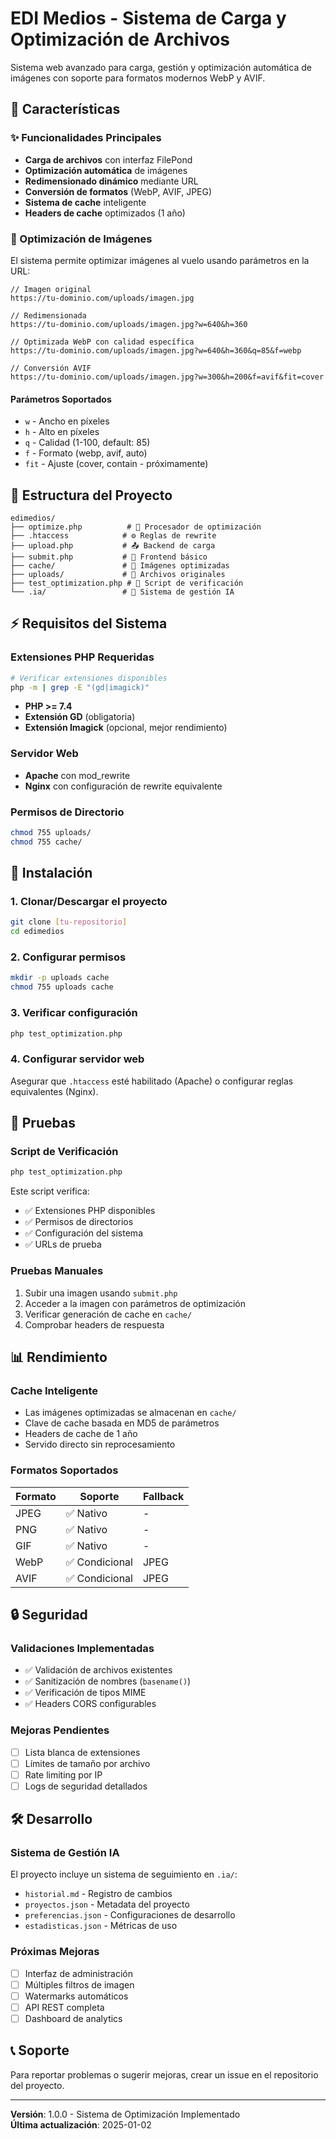 # EDI Medios - Sistema de Carga y Optimización de Archivos

Sistema web avanzado para carga, gestión y optimización automática de imágenes con soporte para formatos modernos WebP y AVIF.

## 🚀 Características

### ✨ Funcionalidades Principales

- **Carga de archivos** con interfaz FilePond
- **Optimización automática** de imágenes
- **Redimensionado dinámico** mediante URL
- **Conversión de formatos** (WebP, AVIF, JPEG)
- **Sistema de cache** inteligente
- **Headers de cache** optimizados (1 año)

### 🎯 Optimización de Imágenes

El sistema permite optimizar imágenes al vuelo usando parámetros en la URL:

```
// Imagen original
https://tu-dominio.com/uploads/imagen.jpg

// Redimensionada
https://tu-dominio.com/uploads/imagen.jpg?w=640&h=360

// Optimizada WebP con calidad específica
https://tu-dominio.com/uploads/imagen.jpg?w=640&h=360&q=85&f=webp

// Conversión AVIF
https://tu-dominio.com/uploads/imagen.jpg?w=300&h=200&f=avif&fit=cover
```

#### Parámetros Soportados

- `w` - Ancho en píxeles
- `h` - Alto en píxeles
- `q` - Calidad (1-100, default: 85)
- `f` - Formato (webp, avif, auto)
- `fit` - Ajuste (cover, contain - próximamente)

## 📁 Estructura del Proyecto

```
edimedios/
├── optimize.php          # 🔧 Procesador de optimización
├── .htaccess            # ⚙️ Reglas de rewrite
├── upload.php           # 📤 Backend de carga
├── submit.php           # 📝 Frontend básico
├── cache/               # 💾 Imágenes optimizadas
├── uploads/             # 📂 Archivos originales
├── test_optimization.php # 🧪 Script de verificación
└── .ia/                 # 🤖 Sistema de gestión IA
```

## ⚡ Requisitos del Sistema

### Extensiones PHP Requeridas

```bash
# Verificar extensiones disponibles
php -m | grep -E "(gd|imagick)"
```

- **PHP >= 7.4**
- **Extensión GD** (obligatoria)
- **Extensión Imagick** (opcional, mejor rendimiento)

### Servidor Web

- **Apache** con mod_rewrite
- **Nginx** con configuración de rewrite equivalente

### Permisos de Directorio

```bash
chmod 755 uploads/
chmod 755 cache/
```

## 🔧 Instalación

### 1. Clonar/Descargar el proyecto

```bash
git clone [tu-repositorio]
cd edimedios
```

### 2. Configurar permisos

```bash
mkdir -p uploads cache
chmod 755 uploads cache
```

### 3. Verificar configuración

```bash
php test_optimization.php
```

### 4. Configurar servidor web

Asegurar que `.htaccess` esté habilitado (Apache) o configurar reglas equivalentes (Nginx).

## 🧪 Pruebas

### Script de Verificación

```bash
php test_optimization.php
```

Este script verifica:

- ✅ Extensiones PHP disponibles
- ✅ Permisos de directorios
- ✅ Configuración del sistema
- ✅ URLs de prueba

### Pruebas Manuales

1. Subir una imagen usando `submit.php`
2. Acceder a la imagen con parámetros de optimización
3. Verificar generación de cache en `cache/`
4. Comprobar headers de respuesta

## 📊 Rendimiento

### Cache Inteligente

- Las imágenes optimizadas se almacenan en `cache/`
- Clave de cache basada en MD5 de parámetros
- Headers de cache de 1 año
- Servido directo sin reprocesamiento

### Formatos Soportados

| Formato | Soporte        | Fallback |
| ------- | -------------- | -------- |
| JPEG    | ✅ Nativo      | -        |
| PNG     | ✅ Nativo      | -        |
| GIF     | ✅ Nativo      | -        |
| WebP    | ✅ Condicional | JPEG     |
| AVIF    | ✅ Condicional | JPEG     |

## 🔒 Seguridad

### Validaciones Implementadas

- ✅ Validación de archivos existentes
- ✅ Sanitización de nombres (`basename()`)
- ✅ Verificación de tipos MIME
- ✅ Headers CORS configurables

### Mejoras Pendientes

- [ ] Lista blanca de extensiones
- [ ] Límites de tamaño por archivo
- [ ] Rate limiting por IP
- [ ] Logs de seguridad detallados

## 🛠️ Desarrollo

### Sistema de Gestión IA

El proyecto incluye un sistema de seguimiento en `.ia/`:

- `historial.md` - Registro de cambios
- `proyectos.json` - Metadata del proyecto
- `preferencias.json` - Configuraciones de desarrollo
- `estadisticas.json` - Métricas de uso

### Próximas Mejoras

- [ ] Interfaz de administración
- [ ] Múltiples filtros de imagen
- [ ] Watermarks automáticos
- [ ] API REST completa
- [ ] Dashboard de analytics

## 📞 Soporte

Para reportar problemas o sugerir mejoras, crear un issue en el repositorio del proyecto.

---

**Versión**: 1.0.0 - Sistema de Optimización Implementado  
**Última actualización**: 2025-01-02
